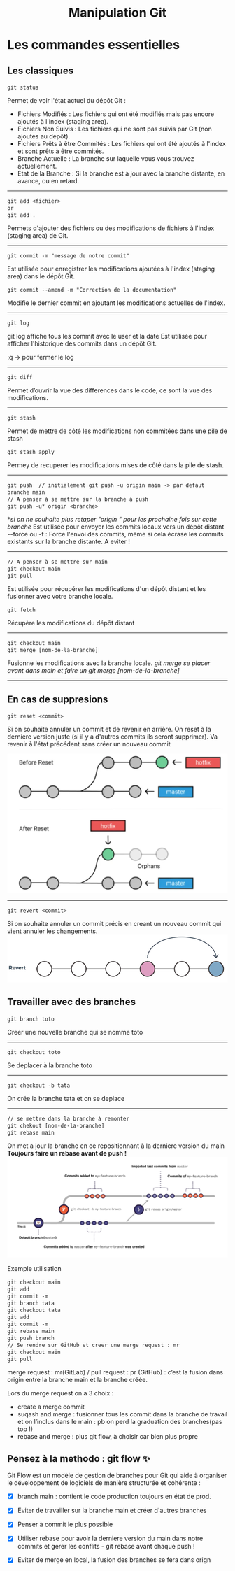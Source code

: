 <h1 align="center">Manipulation Git</h1>

# Les commandes essentielles 

## Les classiques

```git
git status 
```
Permet de voir l'état actuel du dépôt Git : 
-   Fichiers Modifiés : Les fichiers qui ont été modifiés mais pas encore ajoutés à l'index (staging area).
-   Fichiers Non Suivis : Les fichiers qui ne sont pas suivis par Git (non ajoutés au dépôt).
-   Fichiers Prêts à être Commités : Les fichiers qui ont été ajoutés à l'index et sont prêts à être commités.
-   Branche Actuelle : La branche sur laquelle vous vous trouvez actuellement.
-   État de la Branche : Si la branche est à jour avec la branche distante, en avance, ou en retard.
****


```git
git add <fichier>
or
git add .
```
Permets d'ajouter des fichiers ou des modifications de fichiers à l'index (staging area) de Git.
****

```git
git commit -m "message de notre commit"
```
Est utilisée pour enregistrer les modifications ajoutées à l'index (staging area) dans le dépôt Git. 
```git
git commit --amend -m "Correction de la documentation"
```
Modifie le dernier commit en ajoutant les modifications actuelles de l'index.
****


```git
git log
```
git log affiche tous les commit avec le user et la date
Est  utilisée pour afficher l'historique des commits dans un dépôt Git.

:q -> pour fermer le log
****


```git
git diff 
```
Permet d’ouvrir la vue des differences dans le code, ce sont la vue des modifications. 
****

```git
git stash 
```
Permet de mettre de côté les modifications non commitées dans une pile de stash
```git
git stash apply
```
Permey de recuperer les modifications mises de côté dans la pile de stash. 
****


```git
git push  // initialement git push -u origin main -> par defaut branche main
// A penser à se mettre sur la branche à push
git push -u* origin <branche>
```
*_si on ne souhaite plus retaper "origin <branche>" pour les prochaine fois sur cette branche_
Est utilisée pour envoyer les commits locaux vers un dépôt distant
--force ou -f : Force l'envoi des commits, même si cela écrase les commits existants sur la branche distante. A eviter ! 

****
```git
// A penser à se mettre sur main
git checkout main
git pull
```
Est utilisée pour récupérer les modifications d'un dépôt distant et les fusionner avec votre branche locale.

```git
git fetch 
```
Récupère les modifications du dépôt distant
****


```git
git checkout main
git merge [nom-de-la-branche]
```
Fusionne les modifications avec la branche locale. _git merge se placer avant dans main et faire un git merge [nom-de-la-branche]_
*****




## En cas de suppresions

```git
git reset <commit>
```
Si on souhaite annuler un commit et de revenir en arrière. On reset à la derniere version juste (si il y a d'autres commits ils seront supprimer). Va revenir à l'état précédent sans créer un nouveau commit

![Illustration git reset](image/GitPart/git_reset_illustration.png "Illustration git reset")
****

```git
git revert <commit> 
```

Si on souhaite annuler un commit précis en creant un nouveau commit qui vient annuler les changements.
![Illustration git revert](image/GitPart/git_revert_illustration.png "Illustration git revert")

## Travailler avec des branches 

```git
git branch toto 
``` 
Creer une nouvelle branche qui se nomme toto
****


```git
git checkout toto 
``` 
Se deplacer à la branche toto
****


```git
git checkout -b tata
``` 
On crée la branche tata et on se deplace 
****


```git
// se mettre dans la branche à remonter
git chekout [nom-de-la-branche]
git rebase main
``` 
On met a jour la branche en ce repositionnant à la derniere version du main
**Toujours faire un rebase avant de push !**
![Illustration git rebase](image/GitPart/git_rebase_illustration.png "Illustration git rebase")


Exemple utilisation 

```git
git checkout main
git add
git commit -m
git branch tata
git checkout tata
git add
git commit -m
git rebase main
git push branch
// Se rendre sur GitHub et creer une merge request : mr
git checkout main
git pull
```
merge request : mr(GitLab) /  pull request : pr (GitHub) : c’est la fusion dans origin entre la branche main et la branche créée.

Lors du merge request on a 3 choix :
- create a merge commit
- suqash and merge : fusionner tous les commit dans la branche de travail et on l’inclus dans le main : pb on perd la graduation des branches(pas top !)
- rebase and merge : plus git flow, à choisir car bien plus propre



## Pensez à la methodo : git flow :sparkles:

Git Flow est un modèle de gestion de branches pour Git qui aide à organiser le développement de logiciels de manière structurée et cohérente :

- [x] branch main : contient le code production toujours en état de prod.
- [x] Eviter de travailler sur la branche main et créer d'autres branches
- [x] Penser à commit le plus possible
- [x] Utiliser rebase pour avoir la derniere version du main dans notre commits et gerer les conflits - git rebase avant chaque push !
- [x] Eviter de merge en local, la fusion des branches se fera dans orign

